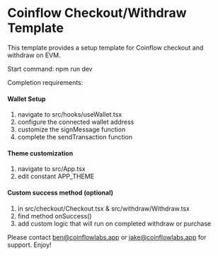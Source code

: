 # Coinflow Checkout/Withdraw Template

This template provides a setup template for Coinflow checkout and withdraw on EVM.

Start command: npm run dev

Completion requirements:

#### Wallet Setup
1. navigate to src/hooks/useWallet.tsx
2. configure the connected wallet address
3. customize the signMessage function
4. complete the sendTransaction function

#### Theme customization
1. navigate to src/App.tsx
2. edit constant APP_THEME

#### Custom success method (optional)
1. in src/checkout/Checkout.tsx & src/withdraw/Withdraw.tsx
2. find method onSuccess()
3. add custom logic that will run on completed withdraw or purchase

Please contact ben@coinflowlabs.app or jake@coinflowlabs.app for support. Enjoy!
